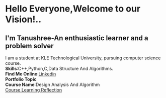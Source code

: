 # Hello Everyone,Welcome to our Vision!..
## I'm Tanushree-An enthusiastic learner and a problem solver
I am a student at KLE Technological University, pursuing computer science course.  
**Skills**:C++,Python,C,Data Structure And Algorithms.  
**Find Me Online**:[Linkedin](https://www.linkedin.com/in/tanushree-manjunath-5253742b7?utm_source=share&utm_campaign=share_via&utm_content=profile&utm_medium=android_app)  
**Portfolio Topic**  
****Course Name****:Design Analysis And Algorithm  
[Course Learning Reflection](https://01fe23bcs120.github.io/Learning-Reflections.github.io/)  
